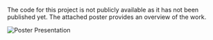 The code for this project is not publicly available as it has not been published yet. The attached poster provides an overview of the work.

![Poster Presentation](https://github.com/Varshita-21/DSI/blob/main/Quorum%20Poster.png)
